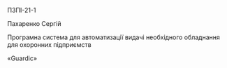 ПЗПІ-21-1

Пахаренко Сергій

Програмна система для автоматизації видачі необхідного обладнання для охоронних підприємств

«Guardic»
